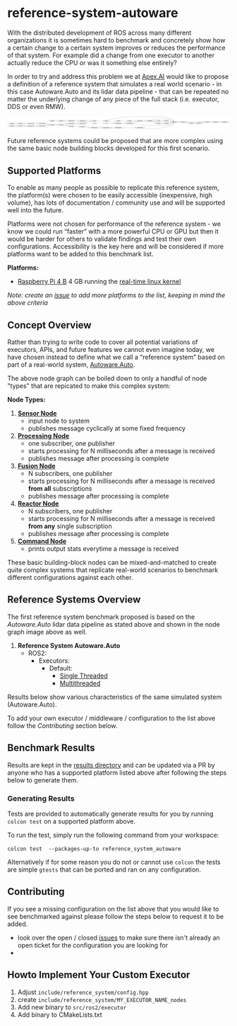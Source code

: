 # reference-system-autoware

With the distributed development of ROS across many different organizations it is sometimes hard to benchmark and concretely show how a certain change to a certain system improves or reduces the performance of that system.  For example did a change from one executor to another actually reduce the CPU or was it something else entirely?

In order to try and address this problem we at [Apex.AI](https://apex.ai) would like to propose a definition of a reference system that simulates a real world scenario - in this case Autoware.Auto and its lidar data pipeline - that can be repeated no matter the underlying change of any piece of the full stack (i.e. executor, DDS or even RMW).

![rosgraph of autoware.auto](content/img/rosgraph_autoware.auto.png)

Future reference systems could be proposed that are more complex using the same basic node building blocks developed for this first scenario.

## Supported Platforms

To enable as many people as possible to replicate this reference system, the platform(s) were chosen to be easily accessible (inexpensive, high volume), has lots of documentation / community use and will be supported well into the future.

Platforms were not chosen for performance of the reference system - we know we could run “faster” with a more powerful CPU or GPU but then it would be harder for others to validate findings and test their own configurations.  Accessibility is the key here and will be considered if more platforms want to be added to this benchmark list.

**Platforms:** 
 - [Raspberry Pi 4 B](https://www.raspberrypi.org/products/raspberry-pi-4-model-b/) 4 GB running the [real-time linux kernel](https://github.com/ros-realtime/rt-kernel-docker-builder)


*Note: create an [issue](https://github.com/ros-realtime/reference-system-autoware/issues/) to add more platforms to the list, keeping in mind the above criteria*

## Concept Overview

Rather than trying to write code to cover all potential variations of executors, APIs, and future features we cannot even imagine today, we have chosen instead to define what we call a “reference system” based on part of a real-world system, [Autoware.Auto](https://www.autoware.org/autoware-auto).

The above node graph can be boiled down to only a handful of node "types" that are repicated to make this complex system:

**Node Types:**

1. [**Sensor Node**](reference_system_autoware/include/reference_system_autoware/node/sensor.hpp)
    - input node to system
    - publishes message cyclically at some fixed frequency
2. [**Processing Node**](reference_system_autoware/include/reference_system_autoware/node/processing.hpp)
    - one subscriber, one publisher
    - starts processing for N milliseconds after a message is received
    - publishes message after processing is complete
3. [**Fusion Node**](reference_system_autoware/include/reference_system_autoware/node/fusion.hpp)
    - N subscribers, one publisher
    - starts processing for N milliseconds after a message is received **from all** subscriptions
    - publishes message after processing is complete
4. [**Reactor Node**](reference_system_autoware/include/reference_system_autoware/node/reactor.hpp)
    - N subscribers, one publisher
    - starts processing for N milliseconds after a message is received **from any** single subscription
    - publishes message after processing is complete
5. [**Command Node**](reference_system_autoware/include/reference_system_autoware/node/command.hpp)
    - prints output stats everytime a message is received

These basic building-block nodes can be mixed-and-matched to create quite complex systems that replicate real-world scenarios to benchmark different configurations against each other.

## Reference Systems Overview

The first reference system benchmark proposed is based on the *Autoware.Auto* lidar data pipeline as stated above and shown in the node graph image above as well.

1. **Reference System Autoware.Auto**
    - ROS2:
        - Executors:
            - Default:
                - [Single Threaded](reference_system_autoware/src/ros2/executor/autoware_default_multithreaded.cpp)
                - [Multithreaded](reference_system_autoware/src/ros2/executor/autoware_default_multithreaded.cpp)

Results below show various characteristics of the same simulated system (Autoware.Auto).

To add your own executor / middleware / configuration to the list above follow the *Contributing* section below.

## Benchmark Results

Results are kept in the [results directory](results) and can be updated via a PR by anyone who has a supported platform listed above after following the steps below to generate them.

### Generating Results

Tests are provided to automatically generate results for you by running `colcon test` on a supported platform above.

To run the test, simply run the following command from your workspace:

```
colcon test  --packages-up-to reference_system_autoware
```

Alternatively if for some reason you do not or cannot use `colcon` the tests are simple `gtests` that can be ported and ran on any configuration.


## Contributing

If you see a missing configuration on the list above that you would like to see benchmarked against please follow the steps below to request it to be added.

- look over the open / closed [issues](https://github.com/ros-realtime/reference-system-autoware/issues/) to make sure there isn't already an open ticket for the configuration you are looking for
- 

## Howto Implement Your Custom Executor 

1. Adjust `include/reference_system/config.hpp`
2. create `include/reference_system/MY_EXECUTOR_NAME_nodes`
3. Add new binary to `src/ros2/executor` 
4. Add binary to CMakeLists.txt


